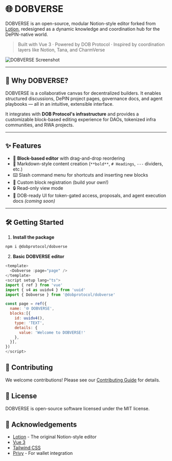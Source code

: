 # 🌐 DOBVERSE

DOBVERSE is an open-source, modular Notion-style editor forked from [Lotion](https://github.com/dashibase/lotion), redesigned as a dynamic knowledge and coordination hub for the DePIN-native world.

> Built with Vue 3 · Powered by DOB Protocol · Inspired by coordination layers like Notion, Tana, and CharmVerse

![DOBVERSE Screenshot](./assets/dobverse-preview.png)

---

## 🚀 Why DOBVERSE?

DOBVERSE is a collaborative canvas for decentralized builders. It enables structured discussions, DePIN project pages, governance docs, and agent playbooks — all in an intuitive, extensible interface.

It integrates with **DOB Protocol's infrastructure** and provides a customizable block-based editing experience for DAOs, tokenized infra communities, and RWA projects.

---

## ✨ Features

- 🧱 **Block-based editor** with drag-and-drop reordering
- 📄 Markdown-style content creation (`**bold**`, `# Headings`, `---` dividers, etc.)
- ⌨️ Slash command menu for shortcuts and inserting new blocks
- 🔌 Custom block registration (build your own!)
- 🔒 Read-only view mode
- 🧩 DOB-ready UI for token-gated access, proposals, and agent execution docs _(coming soon)_

---

## 🛠 Getting Started

1. **Install the package**

```bash
npm i @dobprotocol/dobverse
```

2. **Basic DOBVERSE editor**

```javascript
<template>
  <Dobverse :page="page" />
</template>
<script setup lang="ts">
import { ref } from 'vue'
import { v4 as uuidv4 } from 'uuid'
import { Dobverse } from '@dobprotocol/dobverse'

const page = ref({
  name: '🌐 DOBVERSE',
  blocks:[{
    id: uuidv4(),
    type: 'TEXT',
    details: {
      value: 'Welcome to DOBVERSE!'
    },
  }],
})
</script>
```

## 🤝 Contributing

We welcome contributions! Please see our [Contributing Guide](CONTRIBUTING.md) for details.

## 📝 License

DOBVERSE is open-source software licensed under the MIT license.

## 🙏 Acknowledgements

- [Lotion](https://github.com/dashibase/lotion) - The original Notion-style editor
- [Vue 3](https://vuejs.org/)
- [Tailwind CSS](https://tailwindcss.com/)
- [Privy](https://privy.io/) - For wallet integration
